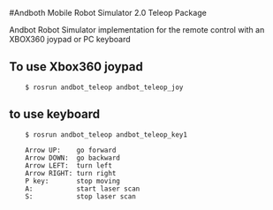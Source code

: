 #Andboth Mobile Robot Simulator 2.0 Teleop Package

Andbot Robot Simulator implementation for the remote control with an XBOX360 joypad or PC keyboard

## To use Xbox360 joypad
        $ rosrun andbot_teleop andbot_teleop_joy
## to use keyboard
        $ rosrun andbot_teleop andbot_teleop_key1
        
        Arrow UP:    go forward
        Arrow DOWN:  go backward
        Arrow LEFT:  turn left
        Arrow RIGHT: turn right
        P key:       stop moving
        A:           start laser scan
        S:           stop laser scan

